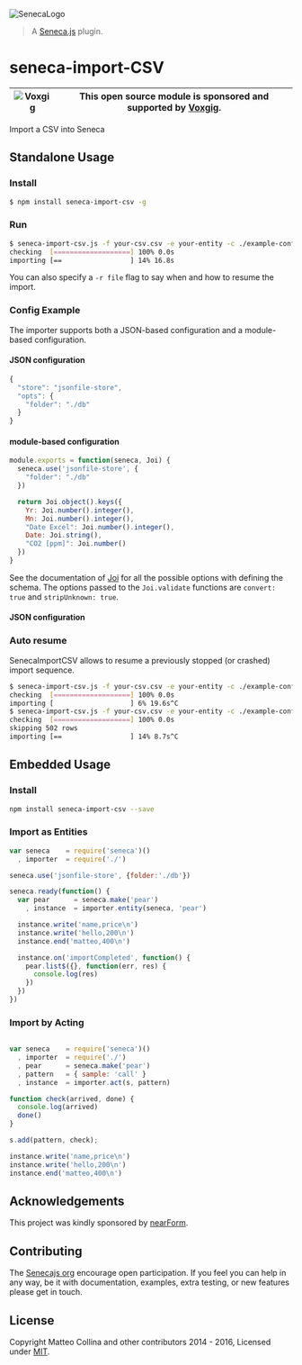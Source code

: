 ![SenecaLogo][]
> A [Seneca.js][seneca] plugin.

# seneca-import-CSV

| ![Voxgig](https://www.voxgig.com/res/img/vgt01r.png) | This open source module is sponsored and supported by [Voxgig](https://www.voxgig.com). |
|---|---|

Import a CSV into Seneca

## Standalone Usage

### Install

```bash
$ npm install seneca-import-csv -g
```

### Run

```bash
$ seneca-import-csv.js -f your-csv.csv -e your-entity -c ./example-config.json
checking  [===================] 100% 0.0s
importing [==                 ] 14% 16.8s
```

You can also specify a `-r file` flag to say when and how to resume the
import.

### Config Example

The importer supports both a JSON-based configuration and a module-based
configuration.

#### JSON configuration

```js
{
  "store": "jsonfile-store",
  "opts": {
    "folder": "./db"
  }
}
```

#### module-based configuration

```js
module.exports = function(seneca, Joi) {
  seneca.use('jsonfile-store', {
    "folder": "./db"
  })

  return Joi.object().keys({
    Yr: Joi.number().integer(),
    Mn: Joi.number().integer(),
    "Date Excel": Joi.number().integer(),
    Date: Joi.string(),
    "CO2 [ppm]": Joi.number()
  })
}
```

See the documentation of [Joi](https://github.com/hapijs/joi) for all
the possible options with defining the schema.
The options passed to the `Joi.validate` functions are `convert: true`
and `stripUnknown: true`.

#### JSON configuration

### Auto resume

SenecaImportCSV allows to resume a previously stopped (or crashed)
import sequence.

```bash
$ seneca-import-csv.js -f your-csv.csv -e your-entity -c ./example-config.json -r resume-file
checking  [===================] 100% 0.0s
importing [                   ] 6% 19.6s^C
$ seneca-import-csv.js -f your-csv.csv -e your-entity -c ./example-config.json -r resume-file
checking  [===================] 100% 0.0s
skipping 502 rows
importing [==                 ] 14% 8.7s^C
```

## Embedded Usage

### Install

```bash
npm install seneca-import-csv --save
```

### Import as Entities

```js
var seneca    = require('seneca')()
  , importer  = require('./')

seneca.use('jsonfile-store', {folder:'./db'})

seneca.ready(function() {
  var pear      = seneca.make('pear')
    , instance  = importer.entity(seneca, 'pear')

  instance.write('name,price\n')
  instance.write('hello,200\n')
  instance.end('matteo,400\n')

  instance.on('importCompleted', function() {
    pear.list$({}, function(err, res) {
      console.log(res)
    })
  })
})
```

### Import by Acting

```js

var seneca    = require('seneca')()
  , importer  = require('./')
  , pear      = seneca.make('pear')
  , pattern   = { sample: 'call' }
  , instance  = importer.act(s, pattern)

function check(arrived, done) {
  console.log(arrived)
  done()
}

s.add(pattern, check);

instance.write('name,price\n')
instance.write('hello,200\n')
instance.end('matteo,400\n')
```

## Acknowledgements

This project was kindly sponsored by [nearForm](http://nearform.com).

## Contributing

The [Senecajs org][] encourage open participation. If you feel you can help in any way, be it with documentation, examples, extra testing, or new features please get in touch.

## License

Copyright Matteo Collina and other contributors 2014 - 2016, Licensed under [MIT][].

[SenecaLogo]: http://senecajs.org/files/assets/seneca-logo.png
[seneca]: http://senecajs.org/
[Senecajs org]: https://github.com/senecajs/
[MIT]: ./LICENSE
